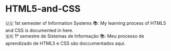 # HTML5-and-CSS
🇺🇸 1st semester of Information Systems 📚: My learning process of HTML5 and CSS is documented in here.<br/>
🇧🇷 1º semestre de Sistemas de Informação 📚: Meu processo de aprendizado de HTML5 e CSS são doccumentados aqui.
